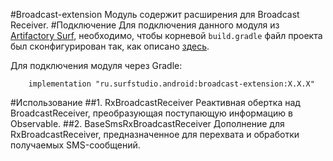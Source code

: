 #Broadcast-extension
Модуль содержит расширения для Broadcast Receiver.
#Подключение
Для подключения данного модуля из [Artifactory Surf](http://artifactory.surfstudio.ru), необходимо,
чтобы корневой `build.gradle` файл проекта был сконфигурирован так, как описано
[здесь](https://bitbucket.org/surfstudio/android-standard/overview).

Для подключения модуля через Gradle:
```
    implementation "ru.surfstudio.android:broadcast-extension:X.X.X"
```
#Использование
##1. RxBroadcastReceiver
Реактивная обертка над BroadcastReceiver, преобразующая поступающую информацию в Observable.
##2. BaseSmsRxBroadcastReceiver
Дополнение для RxBroadcastReceiver, предназначенное для перехвата и обработки получаемых SMS-сообщений.
